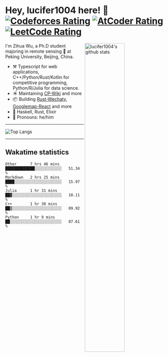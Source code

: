 # Hey, lucifer1004 here! :wave: [![Codeforces Rating](https://cp-logo.vercel.app/codeforces/lucifer1004)](https://codeforces.com/profile/lucifer1004) [![AtCoder Rating](https://cp-logo.vercel.app/atcoder/lucifer1004)](https://atcoder.jp/users/lucifer1004) [![LeetCode Rating](https://cp-logo.vercel.app/leetcode/lucifer1004)](https://leetcode-cn.com/u/lucifer1004/)

<img width="50%" align="right" alt="lucifer1004's github stats" src="https://github-readme-stats.vercel.app/api?username=lucifer1004&show_icons=true">

I'm Zihua Wu, a Ph.D student majoring in remote sensing :satellite: at Peking University, Beijing, China.

- :hammer_and_pick: Typescript for web applications, C++/Python/Rust/Kotlin for competitive programming, Python/R/Julia for data science.
- :sunny: Maintaining [CP-Wiki](https://cp-wiki.vercel.app) and more 
- :package: Building [Rust-Wechaty](https://github.com/wechaty/rust-wechaty), [Googlemap-React](https://github.com/googlemap-react/googlemap-react) and more
- :seedling: Haskell, Rust, Elixir
- :man: Pronouns: he/him

---

![Top Langs](https://github-readme-stats.vercel.app/api/top-langs/?username=lucifer1004&layout=compact)

---

## Wakatime statistics

<!--START_SECTION:waka-->
```text
Other      7 hrs 46 mins   █████████████░░░░░░░░░░░░   51.34 % 
Markdown   2 hrs 25 mins   ████░░░░░░░░░░░░░░░░░░░░░   15.97 % 
Julia      1 hr 31 mins    ██▓░░░░░░░░░░░░░░░░░░░░░░   10.11 % 
C++        1 hr 30 mins    ██▒░░░░░░░░░░░░░░░░░░░░░░   09.92 % 
Python     1 hr 9 mins     ██░░░░░░░░░░░░░░░░░░░░░░░   07.61 % 
```
<!--END_SECTION:waka-->
